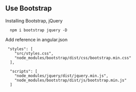 ## Use Bootstrap

Installing Bootstrap, jQuery

```
  npm i bootstrap jquery -D
```

Add reference in angular.json

```
 "styles": [
    "src/styles.css",
    "node_modules/bootstrap/dist/css/bootstrap.min.css"
  ],

  "scripts": [
    "node_modules/jquery/dist/jquery.min.js",
    "node_modules/bootstrap/dist/js/bootstrap.min.js"
  ]
```
